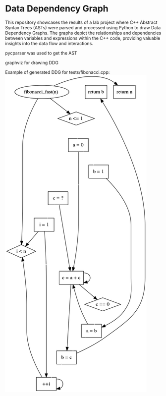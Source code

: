 # Data Dependency Graph
This repository showcases the results of a lab project where C++ Abstract Syntax Trees (ASTs) were parsed and processed using Python to draw Data Dependency Graphs. The graphs depict the relationships and dependencies between variables and expressions within the C++ code, providing valuable insights into the data flow and interactions.

pycparser was used to get the AST

graphviz for drawing DDG

Example of generated DDG for tests/fibonacci.cpp:
![Screenshot](ddg.gv.png)
